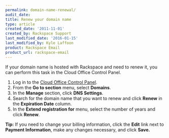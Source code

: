 ```yaml
---
permalink: domain-name-renewal/
audit_date:
title: Renew your domain name
type: article
created_date: '2011-11-01'
created_by: Rackspace Support
last_modified_date: '2016-01-15'
last_modified_by: Kyle Laffoon
product: Rackspace Email
product_url: rackspace-email
---
```


If your domain name is hosted with Rackspace and need to renew it, you can perform this task in the Cloud Office Control Panel.

1.  Log in to the [Cloud Office Control Panel](https://cp.rackspace.com).
1.  From the **Go to section** menu, select **Domains**.
1.  In the **Manage** section, click **DNS Settings**.
1.  Search for the domain name that you want to renew and click **Renew** in the **Expiration Date** column.
1.  In the **Extend registration for** menu, select the number of years and click **Renew**.

**Tip:** If you need to change your billing information, click the **Edit** link next to **Payment Information**, make any changes necessary, and click **Save.**
